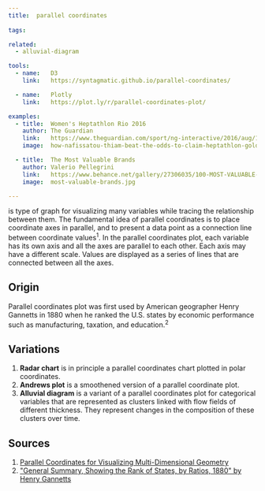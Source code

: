 ```yaml
---
title:  parallel coordinates
  
tags:

related:
  - alluvial-diagram

tools:
  - name:   D3
    link:   https://syntagmatic.github.io/parallel-coordinates/

  - name:   Plotly
    link:   https://plot.ly/r/parallel-coordinates-plot/

examples:
  - title:  Women's Heptathlon Rio 2016
    author: The Guardian
    link:   https://www.theguardian.com/sport/ng-interactive/2016/aug/14/how-nafissatou-thiam-beat-the-odds-to-claim-the-heptathlon-gold-in-rio
    image:  how-nafissatou-thiam-beat-the-odds-to-claim-heptathlon-gold.png

  - title:  The Most Valuable Brands
    author: Valerio Pellegrini
    link:   https://www.behance.net/gallery/27306035/100-MOST-VALUABLE-BRANDS-201015-Corriere-della-Sera
    image:  most-valuable-brands.jpg

---
```


is type of graph for visualizing many variables while tracing the relationship between them. The fundamental idea of parallel coordinates is to place coordinate axes in parallel, and to present a data point as a connection line between coordinate values<sup>1</sup>. In the parallel coordinates plot, each variable has its own axis and all the axes are parallel to each other. Each axis may have a different scale. Values are displayed as a series of lines that are connected between all the axes.

<!--more-->

## Origin
Parallel coordinates plot was first used by American geographer Henry Gannetts in 1880 when he ranked the U.S. states by economic performance such as manufacturing, taxation, and education.<sup>2</sup>

## Variations
1. **Radar chart** is in principle a parallel coordinates chart plotted in polar coordinates.
2. **Andrews plot** is a smoothened version of a parallel coordinate plot.
3. **Alluvial diagram** is a variant of a parallel coordinates plot for categorical variables that are represented as clusters linked with flow fields of different thickness. They represent changes in the composition of these clusters over time.

## Sources
1. [Parallel Coordinates for Visualizing Multi-Dimensional Geometry](https://link.springer.com/chapter/10.1007/978-4-431-68057-4_3)
2. ["General Summary, Showing the Rank of States, by Ratios, 1880" by Henry Gannetts](https://www.davidrumsey.com/luna/servlet/detail/RUMSEY~8~1~32803~1152181:General-summary,-showing-the-rank-o?sort=Pub_Date%2CPub_List_No_InitialSort&qvq=q:List_No%3D%274521.152%27%22%2B;sort:Pub_Date%2CPub_List_No_InitialSort;lc:RUMSEY~8~1&mi=0&trs=1)

